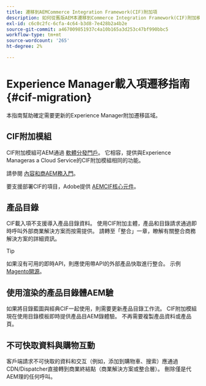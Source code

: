 ```yaml
---
title: 遷移到AEMCommerce Integration Framework(CIF)附加項
description: 如何從舊版AEM本遷移到Commerce Integration Framework(CIF)附加模組
exl-id: c6c0c2fc-6cfa-4c64-b3d8-7e428b2a4b2e
source-git-commit: a467009851937c4a10b165a3d253c47bf990bbc5
workflow-type: tm+mt
source-wordcount: '265'
ht-degree: 2%

---
```


# Experience Manager載入項遷移指南 {#cif-migration}

本指南幫助確定需要更新的Experience Manager附加遷移區域。

## CIF附加模組

CIF附加模組可AEM通過 [軟體分發門戶](https://experience.adobe.com/#/downloads/content/software-distribution/en/aem.html)。 它相容，提供與Experience Manageras a Cloud Service的CIF附加模組相同的功能。

請參閱 [內容和商AEM務入門](getting-started.md)。

要支援部署CIF的項目，Adobe提供 [AEMCIF核心元件](https://github.com/adobe/aem-core-cif-components)。

## 產品目錄

CIF載入項不支援導入產品目錄資料。 使用CIF附加主體，產品和目錄請求通過即時呼叫外部商業解決方案而按需提供。 請轉至「整合」一章，瞭解有關整合商務解決方案的詳細資訊。

>[!TIP]
>
>如果沒有可用的即時API，則應使用帶API的外部產品快取進行整合。 示例 [Magento開源](https://business.adobe.com/products/magento/open-source.html)。

## 使用渲染的產品目錄體AEM驗

如果將目錄藍圖與經典CIF一起使用，則需要更新產品目錄工作流。 CIF附加模組現在使用目錄模板即時提供產品目AEM錄體驗。 不再需要複製產品資料或產品頁。

## 不可快取資料與購物互動

客戶端請求不可快取的資料和交互（例如，添加到購物車、搜索）應通過CDN/Dispatcher直接轉到商業終結點（商業解決方案或整合層）。 刪除僅是代AEM理的任何呼叫。
